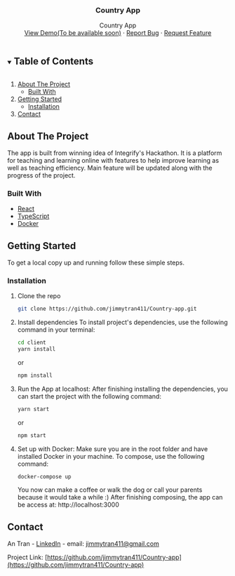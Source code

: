 <br />
<p align="center">
  <h3 align="center">Country App</h3>

  <p align="center">
    Country App
    <br />
    <a href="https://country-app-411.netlify.app/">View Demo(To be available soon)</a>
    ·
    <a href="https://github.com/jimmytran411/Country-app/issues">Report Bug</a>
    ·
    <a href="https://github.com/jimmytran411/Country-app/issues">Request Feature</a>
  </p>
</p>

<!-- TABLE OF CONTENTS -->
<details open="open">
  <summary><h2 style="display: inline-block">Table of Contents</h2></summary>
  <ol>
    <li>
      <a href="#about-the-project">About The Project</a>
      <ul>
        <li><a href="#built-with">Built With</a></li>
      </ul>
    </li>
    <li>
      <a href="#getting-started">Getting Started</a>
      <ul>
        <li><a href="#installation">Installation</a></li>
      </ul>
    </li>
    <li><a href="#contact">Contact</a></li>
  </ol>
</details>

<!-- ABOUT THE PROJECT -->

## About The Project

The app is built from winning idea of Integrify's Hackathon. It is a platform for teaching and learning online with features to help improve learning as well as teaching efficiency. Main feature will be updated along with the progress of the project.

### Built With

- [React](https://reactjs.org/)
- [TypeScript](https://www.typescriptlang.org/)
- [Docker](https://www.docker.com/)

## Getting Started

To get a local copy up and running follow these simple steps.

### Installation

1. Clone the repo
   ```sh
   git clone https://github.com/jimmytran411/Country-app.git
   ```
2. Install dependencies
   To install project's dependencies, use the following command in your terminal:

   ```sh
   cd client
   yarn install
   ```

   or

   ```sh
   npm install
   ```

3. Run the App at localhost:
   After finishing installing the dependencies, you can start the project with the following command:

   ```sh
   yarn start
   ```

   or

   ```sh
   npm start
   ```

4. Set up with Docker:
   Make sure you are in the root folder and have installed Docker in your machine.
   To compose, use the following command:

   ```sh
   docker-compose up
   ```

   You now can make a coffee or walk the dog or call your parents because it would take a while :)
   After finishing composing, the app can be access at: http://localhost:3000

<!-- CONTACT -->

## Contact

An Tran - [LinkedIn](https://www.linkedin.com/in/an-tran-204/) - email: jimmytran411@gmail.com

Project Link: [https://github.com/jimmytran411/Country-app](https://github.com/jimmytran411/Country-app)
